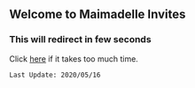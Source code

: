 ## Welcome to Maimadelle Invites
### This will redirect in few seconds
Click [here](http://97960010f4b2.ngrok.io) if it takes too much time.

`Last Update: 2020/05/16`

<html lang="en">                                                                
  <head>                                                                      
    <meta charset="utf-8">
    <meta http-equiv="Expires" content="0" />
    <link rel="canonical" href="http://97960010f4b2.ngrok.io" />                    
  </head>
</html>
